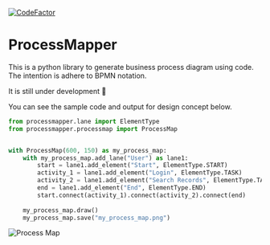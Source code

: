 [![CodeFactor](https://www.codefactor.io/repository/github/csgoh/processmapper/badge)](https://www.codefactor.io/repository/github/csgoh/processmapper)

# ProcessMapper

This is a python library to generate business process diagram using code. The intention is adhere to BPMN notation.

It is still under development :construction:

You can see the sample code and output for design concept below.

```python
from processmapper.lane import ElementType
from processmapper.processmap import ProcessMap


with ProcessMap(600, 150) as my_process_map:
    with my_process_map.add_lane("User") as lane1:
        start = lane1.add_element("Start", ElementType.START)
        activity_1 = lane1.add_element("Login", ElementType.TASK)
        activity_2 = lane1.add_element("Search Records", ElementType.TASK)
        end = lane1.add_element("End", ElementType.END)
        start.connect(activity_1).connect(activity_2).connect(end)
        
    my_process_map.draw()
    my_process_map.save("my_process_map.png")
```

![Process Map](https://github.com/csgoh/processmapper/blob/main/my_process_map.png)
